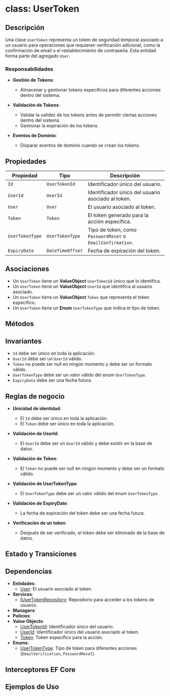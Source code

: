 # class: UserToken

## Descripción

Una clase `UserToken` representa un token de seguridad temporal asociado a un usuario para operaciones que requieren verificación adicional, como la confirmación de email o el restablecimiento de contraseña. Esta entidad forma parte del agregado `User`.

### Responsabilidades

- **Gestión de Tokens**:
  - Almacenar y gestionar tokens específicos para diferentes acciones dentro del sistema.

- **Validación de Tokens**:
  - Validar la validez de los tokens antes de permitir ciertas acciones dentro del sistema.
  - Gestionar la expiración de los tokens.

- **Eventos de Dominio**:
  - Disparar eventos de dominio cuando se crean los tokens.

## Propiedades

| Propiedad           | Tipo                      | Descripción                                                |
|---------------------|---------------------------|------------------------------------------------------------|
| `Id`                | `UserTokenId`             | Identificador único del usuario.                           |
| `UserId`            | `UserId`                  | Identificador único del usuario asociado al token.         |
| `User`              | `User`                    | El usuario asociado al token.                              |
| `Token`             | `Token`                   | El token generado para la acción específica.               |
| `UserTokenType`     | `UserTokenType`           | Tipo de token, como `PasswordReset` o `EmailConfirmation`. |
| `ExpiryDate`        | `DateTimeOffset`          | Fecha de expiración del token.                             |

## Asociaciones

- Un `UserToken` tiene un **ValueObject** `UserTokenId` único que lo identifica.
- Un `UserToken` tiene un **ValueObject** `UserId` que identifica al usuario asociado.
- Un `UserToken` tiene un **ValueObject** `Token` que representa el token específico.
- Un `UserToken` tiene un **Enum** `UserTokenType` que indica el tipo de token.

## Métodos

## Invariantes

- `Id` debe ser único en toda la aplicación.
- `UserId` debe ser un `UserId` válido.
- `Token` no puede ser null en ningún momento y debe ser un formato válido.
- `UserTokenType` debe ser un valor válido del enum `UserTokenType`.
- `ExpiryDate` debe ser una fecha futura.

## Reglas de negocio

- **Unicidad de identidad**:
  - El `Id` debe ser único en toda la aplicación.
  - El `Token` debe ser único en toda la aplicación.

- **Validación de UserId**:
  - El `UserId` debe ser un `UserId` válido y debe existir en la base de datos.

- **Validación de Token**:
  - El `Token` no puede ser null en ningún momento y debe ser un formato válido.

- **Validación de UserTokenType**:
  - El `UserTokenType` debe ser un valor válido del enum `UserTokenType`.

- **Validación de ExpiryDate**:
  - La fecha de expiración del token debe ser una fecha futura.

- **Verificación de un token**:
  - Después de ser verificado, el token debe ser eliminado de la base de datos.

## Estado y Transiciones

## Dependencias

- **Entidades**:
  - [User](./user.md): El usuario asociado al token.
- **Services**:
  - [IUserTokenRepository](./interfaces/i-user-token-repository.md): Repositorio para acceder a los tokens de usuario.
- **Managers**:
- **Policies**:
- **Value Objects**:
  - [UserTokenId](./value-objects/user-token-id.md): Identificador único del usuario.
  - [UserId](../users/value-objects/user-id.md): Identificador único del usuario asociado al token.
  - [Token](./value-objects/token.md): Token específico para la acción.
- **Enums**:
  - [UserTokenType](./enums/user-token-type.md): Tipo de token para diferentes acciones (`EmailVerification`, `PasswordReset`).

## Interceptores EF Core

## Ejemplos de Uso
